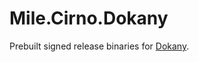 ﻿# Mile.Cirno.Dokany

Prebuilt signed release binaries for [Dokany].

[Dokany]: https://github.com/dokan-dev/dokany
